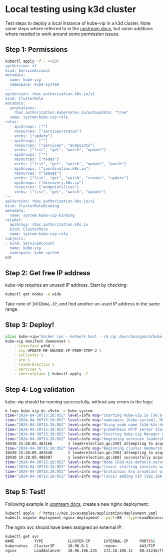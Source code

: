 # Local testing using k3d cluster

Test steps to deploy a local instance of kube-vip in a k3d cluster. Note some
steps where referred to in the [upstream docs](https://kube-vip.io/docs/usage/kind),
but some additions where needed to work around some permission issues.

## Step 1: Permissions

```bash
kubectl apply -f - <<EOF
apiVersion: v1
kind: ServiceAccount
metadata:
  name: kube-vip
  namespace: kube-system
---
apiVersion: rbac.authorization.k8s.io/v1
kind: ClusterRole
metadata:
  annotations:
    rbac.authorization.kubernetes.io/autoupdate: "true"
  name: system:kube-vip-role
rules:
  - apiGroups: [""]
    resources: ["services/status"]
    verbs: ["update"]
  - apiGroups: [""]
    resources: ["services", "endpoints"]
    verbs: ["list", "get", "watch", "update"]
  - apiGroups: [""]
    resources: ["nodes"]
    verbs: ["list", "get", "watch", "update", "patch"]
  - apiGroups: ["coordination.k8s.io"]
    resources: ["leases"]
    verbs: ["list", "get", "watch", "create", "update"]
  - apiGroups: ["discovery.k8s.io"]
    resources: ["endpointslices"]
    verbs: ["list", "get", "watch", "update"]
---
apiVersion: rbac.authorization.k8s.io/v1
kind: ClusterRoleBinding
metadata:
  name: system:kube-vip-binding
roleRef:
  apiGroup: rbac.authorization.k8s.io
  kind: ClusterRole
  name: system:kube-vip-role
subjects:
- kind: ServiceAccount
  name: kube-vip
  namespace: kube-system
EOF
```

## Step 2: Get free IP address

kube-vip requires an unused IP address. Start by checking: 

```bash
kubectl get nodes -o wide
```

Take note of `INTERNAL-IP`, and find another un-used IP address in the same
range.

## Step 3: Deploy!

```bash
alias kube-vip="docker run --network host --rm cgr.dev/chainguard/kube-vip:latest"
kube-vip manifest daemonset \
    --interface eth0 \
    --vip UPDATE-ME-UNUSED-IP-FROM-STEP-2 \
    --inCluster \
    --arp \
    --leaderElection \
    --services \
    --controlplane | kubectl apply -f -
```

## Step 4: Log validation

kube-vip should be running successfully, without any errors in the logs:

```bash
k logs kube-vip-ds-s5vtm -n kube-system
time="2024-04-30T15:28:05Z" level=info msg="Starting kube-vip.io [v0.8.0]"
time="2024-04-30T15:28:05Z" level=info msg="namespace [kube-system], Mode: [ARP], Features(s): Control Plane:[true], Services:[true]"
time="2024-04-30T15:28:05Z" level=info msg="Using node name [k3d-k3s-default-server-0]"
time="2024-04-30T15:28:05Z" level=info msg="prometheus HTTP server started"
time="2024-04-30T15:28:05Z" level=info msg="Starting Kube-vip Manager with the ARP engine"
time="2024-04-30T15:28:05Z" level=info msg="beginning services leadership, namespace [kube-system], lock name [plndr-svcs-lock], id [k3d-k3s-default-server-0]"
I0430 15:28:05.403166       1 leaderelection.go:250] attempting to acquire leader lease kube-system/plndr-svcs-lock...
time="2024-04-30T15:28:05Z" level=info msg="Beginning cluster membership, namespace [kube-system], lock name [plndr-cp-lock], id [k3d-k3s-default-server-0]"
I0430 15:28:05.403546       1 leaderelection.go:250] attempting to acquire leader lease kube-system/plndr-cp-lock...
I0430 15:28:05.409387       1 leaderelection.go:260] successfully acquired lease kube-system/plndr-cp-lock
time="2024-04-30T15:28:05Z" level=info msg="Node [k3d-k3s-default-server-0] is assuming leadership of the cluster"
time="2024-04-30T15:28:05Z" level=info msg="(svcs) starting services watcher for all namespaces"
time="2024-04-30T15:28:05Z" level=info msg="Gratuitous Arp broadcast will repeat every 3 seconds for [192.168.208.195/eth0]"
time="2024-04-30T15:28:05Z" level=info msg="(svcs) adding VIP [192.168.208.3] via eth0 for [kube-system/traefik]"
```

## Step 5: Test!

Following example in [upstream docs](https://kube-vip.io/docs/usage/kind),
create a new nginx deployment:

```bash
kubectl apply -f https://k8s.io/examples/application/deployment.yaml
kubectl expose deployment nginx-deployment --port=80 --type=LoadBalancer --name=nginx
```

The nginx svc should have been assigned an external IP:

```bash
kubectl get svc
NAME         TYPE           CLUSTER-IP      EXTERNAL-IP     PORT(S)        AGE
kubernetes   ClusterIP      10.96.0.1       <none>          443/TCP        74m
nginx        LoadBalancer   10.96.196.235   172.18.100.11   80:31236/TCP   6s
```